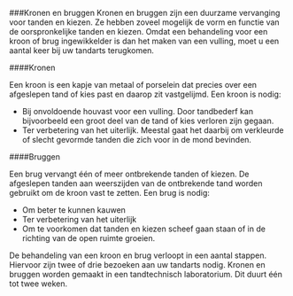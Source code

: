 
###Kronen en bruggen
Kronen en bruggen zijn een duurzame vervanging voor tanden en kiezen. Ze hebben zoveel mogelijk de vorm en functie van de oorspronkelijke tanden en kiezen. Omdat een behandeling voor een kroon of brug ingewikkelder is dan het maken van een vulling, moet u een aantal keer bij uw tandarts terugkomen.

####Kronen

Een kroon is een kapje van metaal of porselein dat precies over een afgeslepen tand of kies past en daarop zit vastgelijmd. Een kroon is nodig:

- Bij onvoldoende houvast voor een vulling. Door tandbederf kan bijvoorbeeld een groot deel van de tand of kies verloren zijn gegaan.
- Ter verbetering van het uiterlijk. Meestal gaat het daarbij om verkleurde of slecht gevormde tanden die zich voor in de mond bevinden.

####Bruggen

Een brug vervangt één of meer ontbrekende tanden of kiezen. De afgeslepen tanden aan weerszijden van de ontbrekende tand worden gebruikt om de kroon vast te zetten.
Een brug is nodig:

- Om beter te kunnen kauwen
- Ter verbetering van het uiterlijk
- Om te voorkomen dat tanden en kiezen scheef gaan staan of in de richting van de open ruimte groeien.

De behandeling van een kroon en brug verloopt in een aantal stappen. Hiervoor zijn twee of drie bezoeken aan uw tandarts nodig. Kronen en bruggen worden gemaakt in een tandtechnisch laboratorium. Dit duurt één tot twee weken.